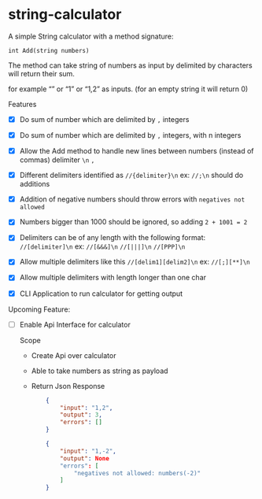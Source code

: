 # string-calculator

A simple String calculator with a method signature:

```
int Add(string numbers)
```

The method can take string of numbers as input by delimited by characters will return their sum. 

for example “” or “1” or “1,2” as inputs.
(for an empty string it will return 0) 


Features

- [x] Do sum of number which are delimited by `,` integers
- [x] Do sum of number which are delimited by `,` integers, with n integers
- [x] Allow the Add method to handle new lines between numbers (instead of commas) delimiter `\n` `,`
- [x] Different delimiters identified as `//{delimiter}\n` ex: `//;\n` should do additions
- [x] Addition of negative numbers should throw errors with `negatives not allowed`
- [x] Numbers bigger than 1000 should be ignored, so adding `2 + 1001 = 2`
- [x] Delimiters can be of any length with the following format: `//[delimiter]\n` ex: `//[&&&]\n` `//[|||]\n` `//[PPP]\n` 
- [x] Allow multiple delimiters like this `//[delim1][delim2]\n` ex: `//[;][**]\n`
- [x] Allow multiple delimiters with length longer than one char
- [x] CLI Application to run calculator for getting output


Upcoming Feature:

- [ ] Enable Api Interface for calculator
    
    Scope
    
    - Create Api over calculator
    - Able to take numbers as string as payload
    - Return Json Response 
        ```json
            {
                "input": "1,2",
                "output": 3,
                "errors": []
            }
        ```

        ```json
            {
                "input": "1,-2",
                "output": None
                "errors": [
                    "negatives not allowed: numbers(-2)"
                ]
            }
        ```




